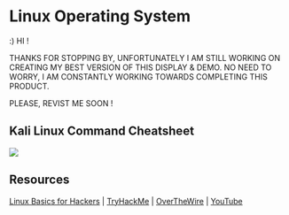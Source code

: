 # Linux Operating System

:)  HI !

THANKS FOR STOPPING BY, UNFORTUNATELY I AM STILL WORKING ON CREATING MY BEST VERSION OF THIS DISPLAY & DEMO.
NO NEED TO WORRY, I AM CONSTANTLY WORKING TOWARDS COMPLETING THIS PRODUCT.

PLEASE, REVIST ME SOON !

## Kali Linux Command Cheatsheet

<div>
<img src="https://www.thecrazyprogrammer.com/wp-content/uploads/2016/02/Kali-Linux-Commands-Cheat-Sheet.png?ezimgfmt=ng%3Awebp%2Fngcb1%2Frs%3Adevice%2Frscb1-1" />
</div>

## Resources
<div>
<a href="https://a.co/d/aQK0gfq" target="_blank">Linux Basics for Hackers</a> |
<a href="https://tryhackme.com/r/hacktivities/searchkind=all&difficulty=all&order=relevance&roomType=all&contentSubType=all&status=all&searchText=linux&page=1">TryHackMe</a> |
<a href="https://overthewire.org/wargames/">OverTheWire</a> |
<a href="https://www.youtube.com/" target="_blank">YouTube</a>
</div>
